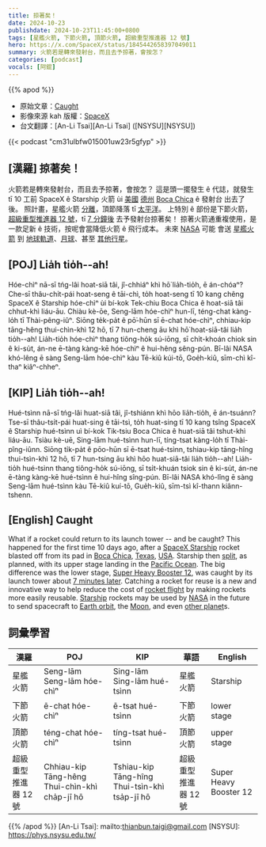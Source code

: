 ```yaml
---
title: 掠著矣！
date: 2024-10-23
publishdate: 2024-10-23T11:45:00+0800
tags: [星艦火箭, 下節火箭, 頂節火箭, 超級重型推進器 12 號]
hero: https://x.com/SpaceX/status/1845442658397049011
summary: 火箭若是轉來發射台，而且去予掠著，會按怎？
categories: [podcast]
vocals: [阿錕]
---
```


{{% apod %}}

- 原始文章：[Caught](https://apod.nasa.gov/apod/ap241023.html)
- 影像來源 kah 版權：[SpaceX](https://www.spacex.com/)
- 台文翻譯：[An-Li Tsai][An-Li Tsai] ([NSYSU][NSYSU])

{{< podcast "cm31ulbfw015001uw23r5gfyp" >}}

## [漢羅] 掠著矣！
火箭若是轉來發射台，而且去予掠著，會按怎？
這是頭一擺發生 ê 代誌，就發生 tī 10 工前 SpaceX ê Starship 火箭 ùi [美國][USA] [德州][Texas] [Boca Chica][Boca Chica] ê 發射台 出去了後。
照計畫，星艦火箭 [分離][split]，頂節降落 tī [太平洋][Pacific Ocean]。
上特別 ê 部份是下節火箭，[超級重型推進器 12 號][Super Heavy Booster 12]，tī [7 分鐘後][7 minutes later] 去予發射台掠著矣！
掠著火箭通重複使用，是一款足新 ê 技術，按呢會當降低火箭 ê 飛行成本。
未來 [NASA][NASA] 可能 會送 [星艦火箭][Starship] 到 [地球軌道][Earth orbit]、[月球][Moon]、甚至 [其他行星][other planet]。

## [POJ] Lia̍h tio̍h--ah!
Hóe-chìⁿ nā-sī tńg-lâi hoat-siā tâi, jî-chhiáⁿ khì hō͘ lia̍h-tio̍h, ē án-chóaⁿ?
Che-sī thâu-chi̍t-pái hoat-seng ê tāi-chì, to̍h hoat-seng tī 10 kang chêng SpaceX ê Starship hóe-chìⁿ ùi bí-kok Tek-chiu Boca Chica ê hoat-siā tâi chhut-khì liáu-āu.
Chiàu kè-ōe, Seng-lām hóe-chìⁿ hun-lī, téng-chat kàng-lo̍h tī Thài-pêng-iûⁿ.
Siōng te̍k-pa̍t ê pō͘-hūn sī ē-chat hóe-chìⁿ, chhiau-kip tāng-hêng thui-chìn-khì 12 hō, tī 7 hun-cheng āu khì hō͘ hoat-siā-tâi lia̍h tio̍h--ah!
Lia̍h-tio̍h hóe-chìⁿ thang tiông-ho̍k sú-iōng, sī chi̍t-khoán chiok sin ê ki-su̍t, án-ne ē-tàng kàng-kē hóe-chìⁿ ê hui-hêng sêng-pún.
Bī-lâi NASA khó-lêng ē sàng Seng-lām hóe-chìⁿ kàu Tē-kiû kúi-tō, Goe̍h-kiû, sīm-chì kî-thaⁿ kiâⁿ-chheⁿ.

## [KIP] Lia̍h tio̍h--ah!
Hué-tsìnn nā-sī tńg-lâi huat-siā tâi, jî-tshiánn khì hōo lia̍h-tio̍h, ē án-tsuánn?
Tse-sī thâu-tsi̍t-pái huat-sing ê tāi-tsì, to̍h huat-sing tī 10 kang tsîng SpaceX ê Starship hué-tsìnn uì bí-kok Tik-tsiu Boca Chica ê huat-siā tâi tshut-khì liáu-āu.
Tsiàu kè-uē, Sing-lām hué-tsìnn hun-lī, tíng-tsat kàng-lo̍h tī Thài-pîng-iûnn.
Siōng ti̍k-pa̍t ê pōo-hūn sī ē-tsat hué-tsìnn, tshiau-kip tāng-hîng thui-tsìn-khì 12 hō, tī 7 hun-tsing āu khì hōo huat-siā-tâi lia̍h tio̍h--ah!
Lia̍h-tio̍h hué-tsìnn thang tiông-ho̍k sú-iōng, sī tsi̍t-khuán tsiok sin ê ki-su̍t, án-ne ē-tàng kàng-kē hué-tsìnn ê hui-hîng sîng-pún.
Bī-lâi NASA khó-lîng ē sàng Seng-lām hué-tsìnn kàu Tē-kiû kuí-tō, Gue̍h-kiû, sīm-tsì kî-thann kiânn-tshenn.

## [English] Caught
What if a rocket could return to its launch tower -- and be caught?
This happened for the first time 10 days ago, after a [SpaceX Starship][SpaceX Starship] rocket blasted off from its pad in [Boca Chica][Boca Chica], [Texas][Texas], [USA][USA].
Starship then [split][split], as planned, with its upper stage landing in the [Pacific Ocean][Pacific Ocean].
The big difference was the lower stage, [Super Heavy Booster 12][Super Heavy Booster 12], was caught by its launch tower about [7 minutes later][7 minutes later].
Catching a rocket for reuse is a new and innovative way to help reduce the cost of [rocket flight][rocket flight] by making rockets more easily reusable.
[Starship][Starship] rockets may be used by [NASA][NASA] in the future to send spacecraft to [Earth orbit][Earth orbit], the [Moon][Moon], and even [other planet][other planet]s.

## 詞彙學習
|漢羅|POJ|KIP|華語|English|
|-|-|-|-|-|
| 星艦火箭 | Seng-lām Seng-lām hóe-chìⁿ | Sing-lām Sing-lām hué-tsìnn | 星艦火箭 | Starship |
| 下節火箭 | ē-chat hóe-chìⁿ |  ē-tsat hué-tsìnn | 下節火箭 | lower stage |
| 頂節火箭 | téng-chat hóe-chìⁿ | tíng-tsat hué-tsìnn| 頂節火箭 | upper stage |
| 超級重型推進器 12 號 | Chhiau-kip Tāng-hêng Thui-chìn-khì cha̍p-jī hō | Tshiau-kip Tāng-hîng Thui-tsìn-khì tsa̍p-jī hō | 超級重型推進器 12 號 | Super Heavy Booster 12 |

{{% /apod %}}
[An-Li Tsai]: mailto:thianbun.taigi@gmail.com
[NSYSU]: https://phys.nsysu.edu.tw/

[copyright]: https://apod.nasa.gov/apod/fap/lib/about_apod.html#srapply
[License3]: https://creativecommons.org/licenses/by/3.0/
[License2]:https://creativecommons.org/licenses/by-nc-nd/2.0/

[SpaceX Starship]:https://www.spacex.com/vehicles/starship/
[Boca Chica]:https://en.wikipedia.org/wiki/Boca_Chica_(Texas)
[Texas]:https://en.wikipedia.org/wiki/Texas
[USA]:https://en.wikipedia.org/wiki/United_States
[split]:https://chert-poberi.ru/wp-content/uploads/2016/proga/222/sasha-19october1619394239.jpg
[Pacific Ocean]:https://en.wikipedia.org/wiki/Pacific_Ocean
[Super Heavy Booster 12]:https://starship-spacex.fandom.com/wiki/Booster_12_(B12)
[7 minutes later]:https://x.com/SpaceX/status/1845442658397049011
[rocket flight]:https://www.reuters.com/technology/space/spacex-launches-fifth-starship-test-eyes-novel-booster-catch-2024-10-13/
[Starship]:https://en.wikipedia.org/wiki/SpaceX_Starship
[NASA]:https://www.nasa.gov/
[Earth orbit]:https://spaceplace.nasa.gov/orbits/
[Moon]:https://apod.nasa.gov/apod/ap190717.html
[other planet]:https://science.nasa.gov/mars/
